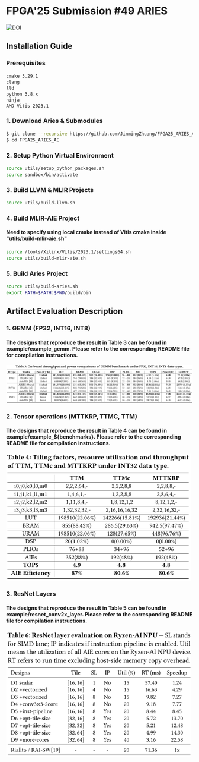 # FPGA'25 Submission #49 ARIES
[![DOI](https://zenodo.org/badge/903644715.svg)](https://doi.org/10.5281/zenodo.14492668)

## Installation Guide

### Prerequisites
```
cmake 3.29.1 
clang
lld
python 3.8.x
ninja
AMD Vitis 2023.1
```

### 1. Download Aries & Submodules
```sh
$ git clone --recursive https://github.com/JinmingZhuang/FPGA25_ARIES_AE.git
$ cd FPGA25_ARIES_AE
```

### 2. Setup Python Virtual Environment
```sh
source utils/setup_python_packages.sh
source sandbox/bin/activate
```

### 3. Build LLVM & MLIR Projects
```sh
source utils/build-llvm.sh
```

### 4. Build MLIR-AIE Project 
#### Need to specify using local cmake instead of Vitis cmake inside "utils/build-mlir-aie.sh"
```sh
source /tools/Xilinx/Vitis/2023.1/settings64.sh
source utils/build-mlir-aie.sh
```

### 5. Build Aries Project
```sh
source utils/build-aries.sh
export PATH=$PATH:$PWD/build/bin
```

##  Artifact Evaluation Description
### 1. GEMM (FP32, INT16, INT8)
#### The designs that reproduce the result in Table 3 can be found in example/example_gemm. Please refer to the corresponding README file for compilation instructions.
![Table 3](figures/table3.png)

### 2. Tensor operations (MTTKRP, TTMC, TTM)
#### The designs that reproduce the result in Table 4 can be found in example/example_${benchmarks}. Please refer to the corresponding README file for compilation instructions.
<img src="figures/table4.png" alt="Table 4" width="500">

### 3. ResNet Layers
#### The designs that reproduce the result in Table 5 can be found in example/resnet_conv2x_layer. Please refer to the corresponding README file for compilation instructions.
<img src="figures/table5.png" alt="Table 5" width="500">

